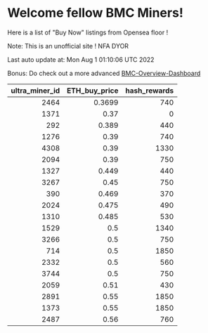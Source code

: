 # Welcome fellow BMC Miners!
Here is a list of "Buy Now" listings from Opensea floor !

Note: This is an unofficial site ! NFA DYOR

Last auto update at: Mon Aug  1 01:10:06 UTC 2022

Bonus: Do check out a more advanced [BMC-Overview-Dashboard](https://dune.com/defifunk/BMC-Overview-Dashboard)


|   ultra_miner_id |   ETH_buy_price |   hash_rewards |
|-----------------:|----------------:|---------------:|
|             2464 |          0.3699 |            740 |
|             1371 |          0.37   |              0 |
|              292 |          0.389  |            440 |
|             1276 |          0.39   |            740 |
|             4308 |          0.39   |           1330 |
|             2094 |          0.39   |            750 |
|             1327 |          0.449  |            440 |
|             3267 |          0.45   |            750 |
|              390 |          0.469  |            370 |
|             2024 |          0.475  |            490 |
|             1310 |          0.485  |            530 |
|             1529 |          0.5    |           1340 |
|             3266 |          0.5    |            750 |
|              714 |          0.5    |           1850 |
|             2332 |          0.5    |            560 |
|             3744 |          0.5    |            750 |
|             2059 |          0.51   |            430 |
|             2891 |          0.55   |           1850 |
|             1373 |          0.55   |           1850 |
|             2487 |          0.56   |            760 |